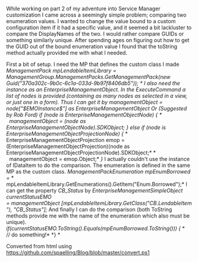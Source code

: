 ﻿While working on part 2 of my adventure into Service Manager
customization I came across a seemingly simple problem; comparing two
enumeration values. I wanted to change the value bound to a custom
configuration item if it had a specific value, and it seemed a bit
lackluster to compare the DisplayNames of the two. I would rather
compare GUIDs or something similarly unique.
After spending ages on figuring out how to get the GUID out of the bound
enumeration value I found that the toString method actually provided me
with what I needed.

First a bit of setup. I need the MP that defines the custom class I
made
*ManagementPack mpLendableItemLibrary =
ManagementGroup.ManagementPacks.GetManagementPack(new
Guid(\"370a302c-9b0c-6c1a-033d-9b97f8406db5\")); *
I also need the instance as an EnterpriseManagementObject. In the
ExecuteCommand a list of nodes is provided (containing as many nodes as
selected in a view, or just one in a form). Thus I can get it by
*managementObject = node\[\"\$EMOInstance\$\"\] as
EnterpriseManagementObject*
Or (Suggested by Rob Ford)
*if (node is EnterpriseManagementObjectNode)*
*{*
*    managementObject = (node as
EnterpriseManagementObjectNode).SDKObject;*
*}*
*else if (node is EnterpriseManagementObjectProjectionNode)*
*{*
*    EnterpriseManagementObjectProjection emop =
(EnterpriseManagementObjectProjection)(node as
EnterpriseManagementObjectProjectionNode).SDKObject;*
*    managementObject = emop.Object;*
*}*
I actually couldn\'t use the instance of IDataItem to do the comparison.
The enumeration is defined in the same MP as the custom class.
*ManagementPackEnumeration mpEnumBorrowed =*
*   
mpLendableItemLibrary.GetEnumerations().GetItem(\"Enum.Borrowed\");*
I can get the property *CB\_Status* by
*EnterpriseManagementSimpleObject currentStatusEMO
= managementObject \[mpLendableItemLibrary.GetClass(\"CB.LendableItem\"),
\"CB\_Status\"\];*
And finally I can do the comparison (both ToString methods provide me
with the name of the enumeration which also must be unique).
*if(currentStatusEMO.ToString().Equals(mpEnumBorrowed.ToString()))*
*{*
*    // do something!*
*} *

Converted from html using https://github.com/spaelling/Blog/blob/master/convert.ps1 

